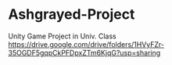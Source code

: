 # Ashgrayed-Project
Unity Game Project in Univ. Class
https://drive.google.com/drive/folders/1HVyFZr-35OGDF5gqpCkPFDpxZTm6KjqG?usp=sharing

